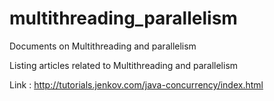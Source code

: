 # multithreading_parallelism
Documents on Multithreading and parallelism


Listing articles related to Multithreading and parallelism

Link : http://tutorials.jenkov.com/java-concurrency/index.html

